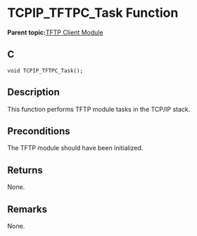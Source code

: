 # TCPIP\_TFTPC\_Task Function

**Parent topic:**[TFTP Client Module](GUID-5AE30EFB-7B7C-4B4E-8BCF-FAB8D8FB9A89.md)

## C

```
void TCPIP_TFTPC_Task();
```

## Description

This function performs TFTP module tasks in the TCP/IP stack.

## Preconditions

The TFTP module should have been initialized.

## Returns

None.

## Remarks

None.

